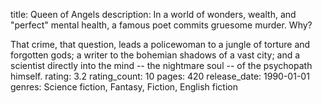 title: Queen of Angels
description: In a world of wonders, wealth, and "perfect" mental health, a famous poet commits gruesome murder. Why?

That crime, that question, leads a policewoman to a jungle of torture and forgotten gods; a writer to the bohemian shadows of a vast city; and a scientist directly into the mind -- the nightmare soul -- of the psychopath himself.
rating: 3.2
rating_count: 10
pages: 420
release_date: 1990-01-01
genres: Science fiction, Fantasy, Fiction, English fiction